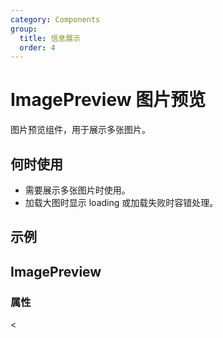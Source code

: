 ```yaml
---
category: Components
group:
  title: 信息展示
  order: 4
---
```


# ImagePreview 图片预览

图片预览组件，用于展示多张图片。

## 何时使用

- 需要展示多张图片时使用。
- 加载大图时显示 loading 或加载失败时容错处理。

## 示例

<code src="./demo/base.tsx"></code>

## ImagePreview

### 属性
<
